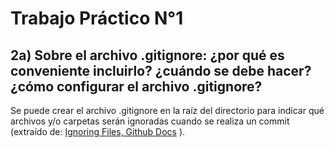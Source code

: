# Trabajo Práctico N°1
## 2a) Sobre el archivo .gitignore: ¿por qué es conveniente incluirlo? ¿cuándo se debe hacer? ¿cómo configurar el archivo .gitignore?

Se puede crear el archivo .gitignore en la raíz del directorio para indicar qué archivos y/o carpetas serán ignoradas cuando se realiza un commit (extraído de: [Ignoring Files, Github Docs](https://docs.github.com/en/get-started/getting-started-with-git/ignoring-files) ).